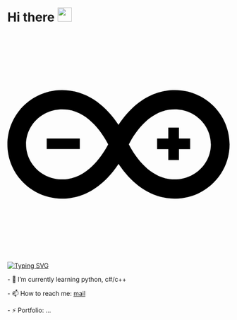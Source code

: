 <h1 align="left">Hi there
<img src="https://github.com/blackcater/blackcater/raw/main/images/Hi.gif" height="32"/></h1>

<svg role="img" viewBox="0 0 24 24" xmlns="http://www.w3.org/2000/svg"><path d="M18.087 6.146c-.3 0-.607.017-.907.069-2.532.367-4.23 2.239-5.18 3.674-.95-1.435-2.648-3.307-5.18-3.674a6.49 6.49 0 0 0-.907-.069C2.648 6.146 0 8.77 0 12s2.656 5.854 5.913 5.854c.3 0 .607-.017.916-.069 2.531-.376 4.23-2.247 5.18-3.683.949 1.436 2.647 3.307 5.18 3.683.299.043.607.069.915.069C21.344 17.854 24 15.23 24 12s-2.656-5.854-5.913-5.854zM6.53 15.734a3.837 3.837 0 0 1-.625.043c-2.148 0-3.889-1.7-3.889-3.777 0-2.085 1.749-3.777 3.898-3.777.208 0 .416.017.624.043 2.39.35 3.847 2.768 4.347 3.734-.508.974-1.974 3.384-4.355 3.734zm11.558.043c-.208 0-.416-.017-.624-.043-2.39-.35-3.856-2.768-4.347-3.734.491-.966 1.957-3.384 4.347-3.734.208-.026.416-.043.624-.043 2.149 0 3.89 1.7 3.89 3.777 0 2.085-1.75 3.777-3.89 3.777zm1.65-4.404v1.134h-1.205v1.182h-1.156v-1.182H16.17v-1.134h1.206V10.19h1.156v1.183h1.206zM4.246 12.498H7.82v-1.125H4.245v1.125z"/></svg>

[![Typing SVG](https://readme-typing-svg.demolab.com/?lines=ICT+student+from+Moscow;Junior+developer)](https://git.io/typing-svg)

<p>- 🌱 I’m currently learning python, c#/c++</p>
<p>- 📫 How to reach me: <a href="mailto:bernikolay09@gmail.com">mail</a></p>
<p>- ⚡ Portfolio: ...</p>

